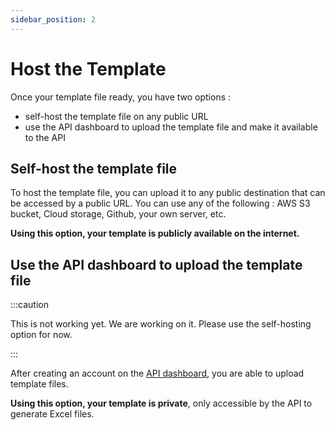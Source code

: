 ```yaml
---
sidebar_position: 2
---
```


# Host the Template

Once your template file ready, you have two options :

- self-host the template file on any public URL
- use the API dashboard to upload the template file and make it available to the API

## Self-host the template file

To host the template file, you can upload it to any public destination that can be accessed by a public URL. You can use
any of the following : AWS S3 bucket, Cloud storage, Github, your own server, etc.

**Using this option, your template is publicly available on the internet.**

## Use the API dashboard to upload the template file

:::caution

This is not working yet. We are working on it. Please use the self-hosting option for now.

:::

After creating an account on the [API dashboard](https://api.jsontoxlsx.com/), you are able to upload template files.

**Using this option, your template is private**, only accessible by the API to generate Excel files.
